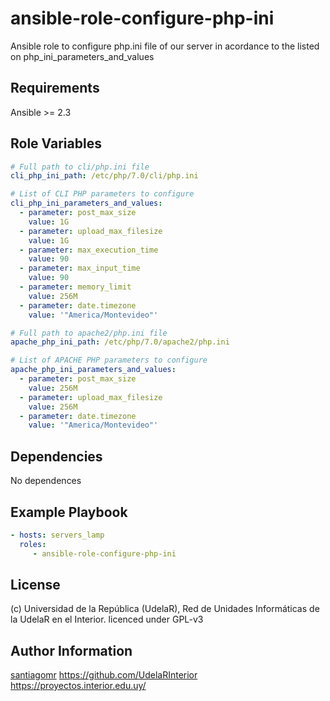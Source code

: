 ansible-role-configure-php-ini
=========

Ansible role to configure php.ini file of our server in acordance to the listed on php_ini_parameters_and_values

Requirements
------------

Ansible >= 2.3

Role Variables
--------------

```yaml
# Full path to cli/php.ini file
cli_php_ini_path: /etc/php/7.0/cli/php.ini

# List of CLI PHP parameters to configure
cli_php_ini_parameters_and_values:
  - parameter: post_max_size
    value: 1G
  - parameter: upload_max_filesize
    value: 1G
  - parameter: max_execution_time
    value: 90
  - parameter: max_input_time
    value: 90
  - parameter: memory_limit
    value: 256M
  - parameter: date.timezone
    value: '"America/Montevideo"'

# Full path to apache2/php.ini file
apache_php_ini_path: /etc/php/7.0/apache2/php.ini

# List of APACHE PHP parameters to configure
apache_php_ini_parameters_and_values:
  - parameter: post_max_size
    value: 256M
  - parameter: upload_max_filesize
    value: 256M
  - parameter: date.timezone
    value: '"America/Montevideo"'
```

Dependencies
------------

No dependences

Example Playbook
----------------

```yaml
- hosts: servers_lamp
  roles:
     - ansible-role-configure-php-ini
```

License
-------

(c) Universidad de la República (UdelaR), Red de Unidades Informáticas de la UdelaR en el Interior.
licenced under GPL-v3

Author Information
------------------

[santiagomr](https://github.com/santiagomr)
https://github.com/UdelaRInterior
https://proyectos.interior.edu.uy/
